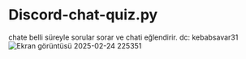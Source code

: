 # Discord-chat-quiz.py
chate belli süreyle sorular sorar ve chati eğlendirir.   dc: kebabsavar31   
![Ekran görüntüsü 2025-02-24 225351](https://github.com/user-attachments/assets/d5614a8c-cf4d-4646-a013-c977ea62928c)
